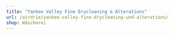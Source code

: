 ```yaml
---
title: "Yankee Valley Fine Drycleaning & Alterations"
url: /airdrie/yankee-valley-fine-drycleaning-und-alterations/
shop: Wäscherei
---
```

